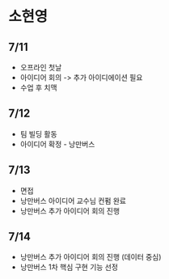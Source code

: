 # 소현영

## 7/11

- 오프라인 첫날
- 아이디어 회의 -> 추가 아이디에이션 필요
- 수업 후 치맥

## 7/12

- 팀 빌딩 활동
- 아이디어 확정 - 낭만버스

## 7/13

- 면접
- 낭만버스 아이디어 교수님 컨펌 완료
- 낭만버스 추가 아이디어 회의 진행

## 7/14

- 낭만버스 추가 아이디어 회의 진행 (데이터 중심)
- 낭만버스 1차 핵심 구현 기능 선정
